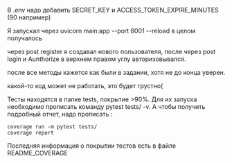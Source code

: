 В .env надо добавить SECRET_KEY и ACCESS_TOKEN_EXPIRE_MINUTES (90 например)

Я запускал через  uvicorn main:app --port 8001 --reload    в целом получалось

через post register я создавал нового пользователя, после через post login и Aunthorize в верхнем правом углу авторизовывался.

после все методы кажется как были в задании, хотя не до конца уверен.

какой-то код может не работать, это будет грустно(

Тесты находятся в папке tests, покрытие >90%. Для их запуска необходимо прописать команду pytest tests/ -v. 
А чтобы получить подробный отчет, надо прописать :
```
coverage run -m pytest tests/
coverage report
```

Последняя информация о покрытии тестов есть в файле README_COVERAGE
